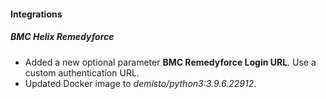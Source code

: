 
#### Integrations
##### BMC Helix Remedyforce
- Added a new optional parameter **BMC Remedyforce Login URL**. Use a custom authentication URL.
- Updated Docker image to *demisto/python3:3.9.6.22912*.
